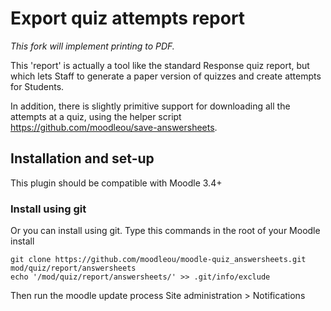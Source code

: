 # Export quiz attempts report

*This fork will implement printing to PDF.*

This 'report' is actually a tool like the standard Response quiz report, 
but which lets Staff to generate a paper version of quizzes and create attempts
for Students.

In addition, there is slightly primitive support for downloading all the attempts
at a quiz, using the helper script https://github.com/moodleou/save-answersheets. 

## Installation and set-up

This plugin should be compatible with Moodle 3.4+

### Install using git

Or you can install using git. Type this commands in the root of your Moodle install

    git clone https://github.com/moodleou/moodle-quiz_answersheets.git mod/quiz/report/answersheets
    echo '/mod/quiz/report/answersheets/' >> .git/info/exclude
    
Then run the moodle update process
Site administration > Notifications
